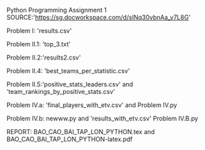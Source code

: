 Python Programming
Assignment 1
SOURCE:'https://sg.docworkspace.com/d/sINq30vbnAa_v7L8G'

Problem I: 'results.csv'

Problem II.1: 'top_3.txt'

Problem II.2:'results2.csv'

Problem II.4: 'best_teams_per_statistic.csv'

Problem II.5:'positive_stats_leaders.csv' and 'team_rankings_by_positive_stats.csv'

Problem IV.a: 'final_players_with_etv.csv' and Problem IV.py

Problem IV.b:  newww.py and 'results_with_etv.csv'
              Problem IV.B.py 

REPORT: BAO_CAO_BAI_TAP_LON_PYTHON.tex and BAO_CAO_BAI_TAP_LON_PYTHON-latex.pdf
